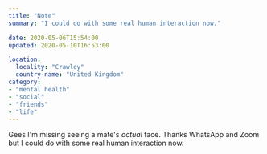 ```yaml
---
title: "Note"
summary: "I could do with some real human interaction now."

date: 2020-05-06T15:54:00
updated: 2020-05-10T16:53:00

location:
  locality: "Crawley"
  country-name: "United Kingdom"
category:
- "mental health"
- "social"
- "friends"
- "life"
---
```


Gees I'm missing seeing a mate's *actual* face. Thanks WhatsApp and Zoom but I could do with some real human interaction now.
